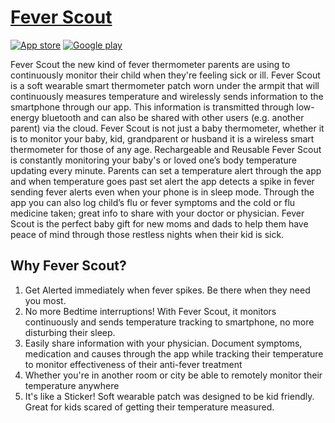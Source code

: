 # [Fever Scout](https://feverscout.com)
[![App store](https://designpieces.com/wp-content/uploads/2016/02/download-on-the-app-store.png)](https://itunes.apple.com/us/app/fever-scout/id1095852565?mt=8)
[![Google play](https://i2.wp.com/play.google.com/intl/en_us/badges/images/generic/en_badge_web_generic.png)](https://play.google.com/store/apps/details?id=com.vivalnk.feverscout&hl=en) <br>

Fever Scout the new kind of fever thermometer parents are using to continuously monitor their child when they're feeling sick or ill. Fever Scout is a soft wearable smart thermometer patch worn under the armpit that will continuously measures temperature and wirelessly sends information to the smartphone through our app. This information is transmitted through low-energy bluetooth and can also be shared with other users (e.g. another parent) via the cloud. Fever Scout is not just a baby thermometer, whether it is to monitor your baby, kid, grandparent or husband it is a wireless smart thermometer for those of any age. Rechargeable and Reusable Fever Scout is constantly monitoring your baby's or loved one’s body temperature updating every minute. Parents can set a temperature alert through the app and when temperature goes past set alert the app detects a spike in fever sending fever alerts even when your phone is in sleep mode. Through the app you can also log child’s flu or fever symptoms and the cold or flu medicine taken; great info to share with your doctor or physician. Fever Scout is the perfect baby gift for new moms and dads to help them have peace of mind through those restless nights when their kid is sick.

## Why Fever Scout?
1. Get Alerted immediately when fever spikes. Be there when they need you most.
2. No more Bedtime interruptions! With Fever Scout, it monitors continuously and sends temperature tracking to smartphone, no more disturbing their sleep.
3. Easily share information with your physician. Document symptoms, medication and causes through the app while tracking their temperature to monitor effectiveness of their anti-fever treatment
4. Whether you're in another room or city be able to remotely monitor their temperature anywhere
5. It's like a Sticker! Soft wearable patch was designed to be kid friendly. Great for kids scared of getting their temperature measured.
